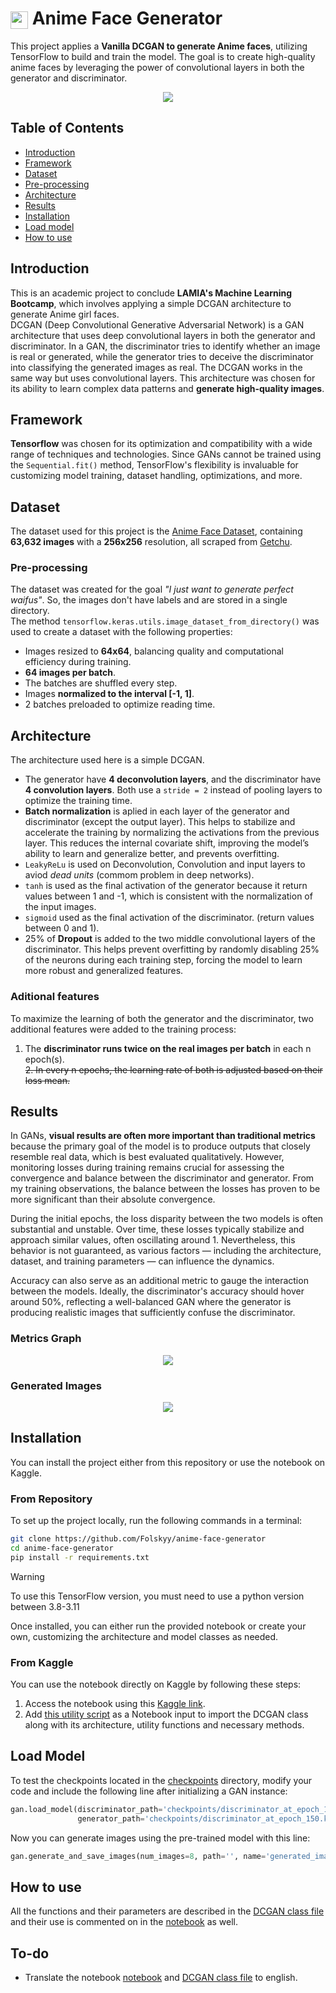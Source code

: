 # <img src="generated_images/icon_1.png" style="width: 1em; height: 1em; vertical-align: middle;"> Anime Face Generator

This project applies a **Vanilla DCGAN to generate Anime faces**, utilizing TensorFlow to build and train the model. The goal is to create high-quality anime faces by leveraging the power of convolutional layers in both the generator and discriminator.

<p align="center">
    <img src='generated_images/image_per_epoch.gif'/>
</p>

## Table of Contents
- [Introduction](#introduction)
- [Framework](#framework)
- [Dataset](#dataset)
- [Pre-processing](#pre-processing)
- [Architecture](#architecture)
- [Results](#results)
- [Installation](#installation)
- [Load model](#load-model)
- [How to use](#how-to-use)

## Introduction
This is an academic project to conclude **LAMIA's Machine Learning Bootcamp**, which involves applying a simple DCGAN architecture to generate Anime girl faces.  
DCGAN (Deep Convolutional Generative Adversarial Network) is a GAN architecture that uses deep convolutional layers in both the generator and discriminator. In a GAN, the discriminator tries to identify whether an image is real or generated, while the generator tries to deceive the discriminator into classifying the generated images as real. The DCGAN works in the same way but uses convolutional layers.
This architecture was chosen for its ability to learn complex data patterns and **generate high-quality images**.

## Framework
**Tensorflow** was chosen for its optimization and compatibility with a wide range of techniques and technologies. Since GANs cannot be trained using the `Sequential.fit()` method, TensorFlow's flexibility is invaluable for customizing model training, dataset handling, optimizations, and more.


## Dataset
The dataset used for this project is the [Anime Face Dataset](https://www.kaggle.com/datasets/splcher/animefacedataset), containing **63,632 images** with a **256x256** resolution, all scraped from [Getchu](www.getchu.com).  

### Pre-processing
The dataset was created for the goal *"I just want to generate perfect waifus"*. So, the images don't have labels and are stored in a single directory.  
The method `tensorflow.keras.utils.image_dataset_from_directory()` was used to create a dataset with the following properties:
- Images resized to **64x64**, balancing quality and computational efficiency during training.
- **64 images per batch**.
- The batches are shuffled every step.
- Images **normalized to the interval [-1, 1]**.
- 2 batches preloaded to optimize reading time.

## Architecture
The architecture used here is a simple DCGAN.
- The generator have **4 deconvolution layers**, and the discriminator have **4 convolution layers**. Both use a `stride = 2` instead of pooling layers to optimize the training time.
- **Batch normalization** is aplied in each layer of the generator and discriminator (except the output layer). This helps to stabilize and accelerate the training by normalizing the activations from the previous layer. This reduces the internal covariate shift, improving the model’s ability to learn and generalize better, and prevents overfitting.
- `LeakyReLu` is used on Deconvolution, Convolution and input layers to aviod *dead units* (commom problem in deep networks).
- `tanh` is used as the final activation of the generator because it return values between 1 and -1, which is consistent with the normalization of the input images.
- `sigmoid` used as the final activation of the discriminator. (return values between 0 and 1).
- 25% of **Dropout** is added to the two middle convolutional layers of the discriminator. This helps prevent overfitting by randomly disabling 25% of the neurons during each training step, forcing the model to learn more robust and generalized features.

### Aditional features
To maximize the learning of both the generator and the discriminator, two additional features were added to the training process:
1. The **discriminator runs twice on the real images per batch** in each n epoch(s).  
~~2. In every n epochs, the learning rate of both is adjusted based on their loss mean.~~

## Results
In GANs, **visual results are often more important than traditional metrics** because the primary goal of the model is to produce outputs that closely resemble real data, which is best evaluated qualitatively. However, monitoring losses during training remains crucial for assessing the convergence and balance between the discriminator and generator. From my training observations, the balance between the losses has proven to be more significant than their absolute convergence.

During the initial epochs, the loss disparity between the two models is often substantial and unstable. Over time, these losses typically stabilize and approach similar values, often oscillating around 1. Nevertheless, this behavior is not guaranteed, as various factors — including the architecture, dataset, and training parameters — can influence the dynamics.

Accuracy can also serve as an additional metric to gauge the interaction between the models. Ideally, the discriminator's accuracy should hover around 50%, reflecting a well-balanced GAN where the generator is producing realistic images that sufficiently confuse the discriminator.

### **Metrics Graph**
<p align="center">
    <img src='generated_images/anime_face_dcgan_metrics.png'/>
</p>

### **Generated Images**
<p align="center">
    <img src='generated_images/image_at_epoch_150.png'/>
</p>

## Installation
You can install the project either from this repository or use the notebook on Kaggle.

### From Repository
To set up the project locally, run the following commands in a terminal:
```bash
git clone https://github.com/Folskyy/anime-face-generator
cd anime-face-generator
pip install -r requirements.txt
```
> [!WARNING]
> To use this TensorFlow version, you must need to use a python version between 3.8-3.11

Once installed, you can either run the provided notebook or create your own, customizing the architecture and model classes as needed.

### From Kaggle
You can use the notebook directly on Kaggle by following these steps:
1. Access the notebook using this [Kaggle link](https://www.kaggle.com/code/gabrielvieiracruz/anime-face-dcgan).
2. Add [this utility script](https://www.kaggle.com/gabrielvieiracruz/dcgan-architecture) as a Notebook input to import the DCGAN class along with its architecture, utility functions and necessary methods.

## Load Model
To test the checkpoints located in the [checkpoints](checkpoints/) directory, modify your code and include the following line after initializing a GAN instance:
```python
gan.load_model(discriminator_path='checkpoints/discriminator_at_epoch_150.keras',
               generator_path='checkpoints/discriminator_at_epoch_150.keras')
```
Now you can generate images using the pre-trained model with this line:
```python
gan.generate_and_save_images(num_images=8, path='', name='generated_image.png')
```

## How to use
All the functions and their parameters are described in the [DCGAN class file](dcgan_model/model.py) and their use is commented on in the [notebook](anime-face-gan.ipynb) as well.

## To-do
- Translate the notebook [notebook](anime-face-gan.ipynb) and [DCGAN class file](dcgan_model/model.py) to english.
